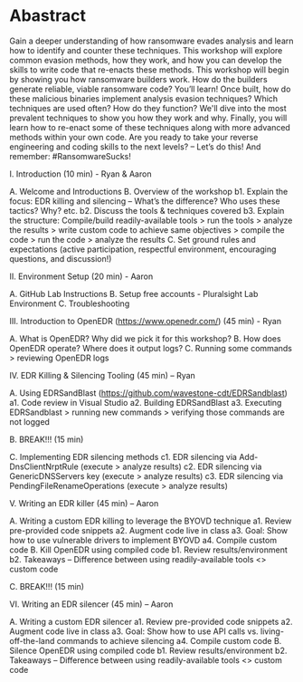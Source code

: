 # Abastract


Gain a deeper understanding of how ransomware evades analysis and learn how to identify and counter these techniques. This workshop will explore common evasion methods, how they work, and how you can develop the skills to write code that re-enacts these methods. This workshop will begin by showing you how ransomware builders work. How do the builders generate reliable, viable ransomware code? You’ll learn! Once built, how do these malicious binaries implement analysis evasion techniques? Which techniques are used often? How do they function? We'll dive into the most prevalent techniques to show you how they work and why. Finally, you will learn how to re-enact some of these techniques along with more advanced methods within your own code. Are you ready to take your reverse engineering and coding skills to the next levels? – Let’s do this! And remember: #RansomwareSucks!


I. Introduction (10 min) - Ryan & Aaron

A. Welcome and Introductions
B. Overview of the workshop
b1. Explain the focus: EDR killing and silencing – What’s the difference? Who uses these tactics? Why? etc.
b2. Discuss the tools & techniques covered
b3. Explain the structure: Compile/build readily-available tools > run the tools > analyze the results > write custom code to achieve same objectives > compile the code > run the code > analyze the results
C. Set ground rules and expectations (active participation, respectful environment, encouraging questions, and discussion!)

II. Environment Setup (20 min) - Aaron

A. GitHub Lab Instructions
B. Setup free accounts - Pluralsight Lab Environment
C. Troubleshooting

III. Introduction to OpenEDR (https://www.openedr.com/) (45 min) - Ryan

A. What is OpenEDR? Why did we pick it for this workshop?
B. How does OpenEDR operate? Where does it output logs?
C. Running some commands > reviewing OpenEDR logs

IV. EDR Killing & Silencing Tooling (45 min) – Ryan

A. Using EDRSandBlast (https://github.com/wavestone-cdt/EDRSandblast)
a1. Code review in Visual Studio
a2. Building EDRSandBlast
a3. Executing EDRSandblast > running new commands > verifying those commands are not logged

B. BREAK!!! (15 min)

C. Implementing EDR silencing methods
c1. EDR silencing via Add-DnsClientNrptRule (execute > analyze results)
c2. EDR silencing via GenericDNSServers key (execute > analyze results)
c3. EDR silencing via PendingFileRenameOperations (execute > analyze results)

V. Writing an EDR killer (45 min) – Aaron

A. Writing a custom EDR killing to leverage the BYOVD technique
a1. Review pre-provided code snippets
a2. Augment code live in class
a3. Goal: Show how to use vulnerable drivers to implement BYOVD
a4. Compile custom code
B. Kill OpenEDR using compiled code
b1. Review results/environment
b2. Takeaways – Difference between using readily-available tools <> custom code

C. BREAK!!! (15 min)

VI. Writing an EDR silencer (45 min) – Aaron

A. Writing a custom EDR silencer
a1. Review pre-provided code snippets
a2. Augment code live in class
a3. Goal: Show how to use API calls vs. living-off-the-land commands to achieve silencing
a4. Compile custom code
B. Silence OpenEDR using compiled code
b1. Review results/environment
b2. Takeaways – Difference between using readily-available tools <> custom code

